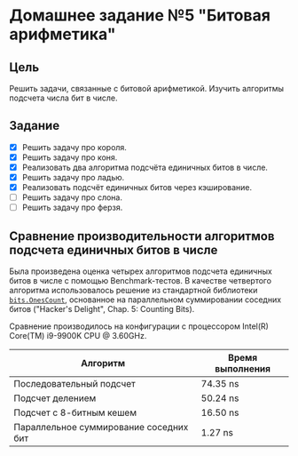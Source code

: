 # Домашнее задание №5 "Битовая арифметика"

## Цель

Решить задачи, связанные с битовой арифметикой. Изучить алгоритмы подсчета числа бит в числе.

## Задание

* [x] Решить задачу про короля.
* [x] Решить задачу про коня.
* [x] Реализовать два алгоритма подсчёта единичных битов в числе.
* [x] Решить задачу про ладью.
* [x] Реализовать подсчёт единичных битов через кэширование.
* [ ] Решить задачу про слона.
* [ ] Решить задачу про ферзя.

## Сравнение производительности алгоритмов подсчета единичных битов в числе

Была произведена оценка четырех алгоритмов подсчета единичных битов в числе с помощью Benchmark-тестов.
В качестве четвертого алгоритма использовалось решение из стандартной библиотеки
[`bits.OnesCount`](https://pkg.go.dev/math/bits#OnesCount), основанное на параллельном суммировании
соседних битов ("Hacker's Delight", Chap. 5: Counting Bits).

Сравнение производилось на конфигурации с процессором Intel(R) Core(TM) i9-9900K CPU @ 3.60GHz.

| Алгоритм                               | Время выполнения |
|----------------------------------------|------------------|
| Последовательный подсчет               | 74.35 ns         |
| Подсчет делением                       | 50.24 ns         |
| Подсчет с 8-битным кешем               | 16.50 ns         |
| Параллельное суммирование соседних бит | 1.27 ns          |
